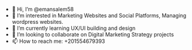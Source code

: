 - 👋 Hi, I’m @emansalem58
- 👀 I’m interested in Marketing Websites and Social Platforms, Managing wordpress websites.
- 🌱 I’m currently learning UX/UI building and design
- 💞️ I’m looking to collaborate on Digital Marketing Strategy projects
- 📫 How to reach me: +201554679393
